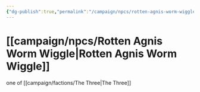 ```yaml
---
{"dg-publish":true,"permalink":"/campaign/npcs/rotten-agnis-worm-wiggle/","tags":["character","npc"],"noteIcon":"","created":"2025-10-26T08:28:40.921-07:00","updated":"2025-10-27T13:38:53.145-07:00"}
---
```


# [[campaign/npcs/Rotten Agnis Worm Wiggle\|Rotten Agnis Worm Wiggle]]
one of [[campaign/factions/The Three\|The Three]]